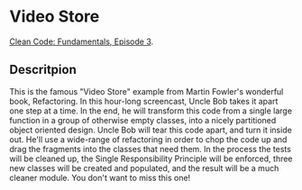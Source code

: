 # Video Store

[Clean Code: Fundamentals, Episode 3](https://cleancoders.com/video-details/clean-code-episode-3-sc-3-videostore).

## Descritpion

This is the famous "Video Store" example from Martin Fowler's wonderful book, Refactoring. In this hour-long screencast, Uncle Bob takes it apart one step at a time. In the end, he will transform this code from a single large function in a group of otherwise empty classes, into a nicely partitioned object oriented design. Uncle Bob will tear this code apart, and turn it inside out. He'll use a wide-range of refactoring in order to chop the code up and drag the fragments into the classes that need them. In the process the tests will be cleaned up, the Single Responsibility Principle will be enforced, three new classes will be created and populated, and the result will be a much cleaner module. You don't want to miss this one!